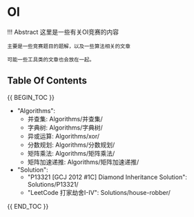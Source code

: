 # OI

!!! Abstract
    这里是一些有关OI竞赛的内容

    主要是一些竞赛题目的题解，以及一些算法相关的文章

    可能一些工具类的文章也会放在一起。

## Table Of Contents

{{ BEGIN_TOC }}

- "Algorithms":
  - 并查集: Algorithms/并查集/
  - 字典树: Algorithms/字典树/
  - 异或运算: Algorithms/xor/
  - 分数规划: Algorithms/分数规划/
  - 矩阵乘法: Algorithms/矩阵乘法/
  - 矩阵加速递推: Algorithms/矩阵加速递推/
- "Solution":
  - "P13321 [GCJ 2012 #1C] Diamond Inheritance Solution": Solutions/P13321/
  - "LeetCode 打家劫舍I-IV": Solutions/house-robber/

{{ END_TOC }}

